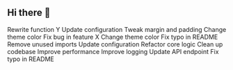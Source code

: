 ## Hi there 👋

<!--
**gswebpro/gswebpro** is a ✨ _special_ ✨ repository because its `README.md` (this file) appears on your GitHub profile.

Here are some ideas to get you started:

- 🔭 I’m currently working on ...
- 🌱 I’m currently learning ...
- 👯 I’m looking to collaborate on ...
- 🤔 I’m looking for help with ...
- 💬 Ask me about ...
- 📫 How to reach me: ...
- 😄 Pronouns: ...
- ⚡ Fun fact: ...
-->
Rewrite function Y
Update configuration
Tweak margin and padding
Change theme color
Fix bug in feature X
Change theme color
Fix typo in README
Remove unused imports
Update configuration
Refactor core logic
Clean up codebase
Improve performance
Improve logging
Update API endpoint
Fix typo in README
